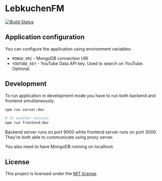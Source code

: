 # LebkuchenFM
[![Build Status](https://travis-ci.org/Deseteral/lebkuchen-fm.svg?branch=master)](https://travis-ci.org/Deseteral/lebkuchen-fm)

## Application configuration
You can configure the application using environment variables:

- `MONGO_URI` - MongoDB connection URI
- `YOUTUBE_KEY` - YouTube Data API key. Used to search on YouTube. Optional.

## Development
To run application in development mode you have to run both backend and frontend simultaneously.

```sh
npm run server:dev

# In another session
npm run frontend:dev
```

Backend server runs on port 9000 while frontend server runs on port 3000.
They're both able to communicate using proxy server.

You also need to have MongoDB running on localhost.

## License
This project is licensed under the [MIT license](LICENSE).

